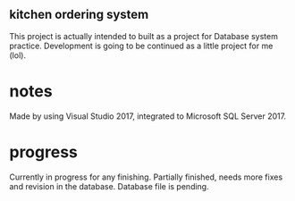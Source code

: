 ## kitchen ordering system

This project is actually intended to built as a project for Database system practice.
Development is going to be continued as a little project for me (lol).
# notes

Made by using Visual Studio 2017, integrated to Microsoft SQL Server 2017.

# progress

Currently in progress for any finishing.
Partially finished, needs more fixes and revision in the database.
Database file is pending.
